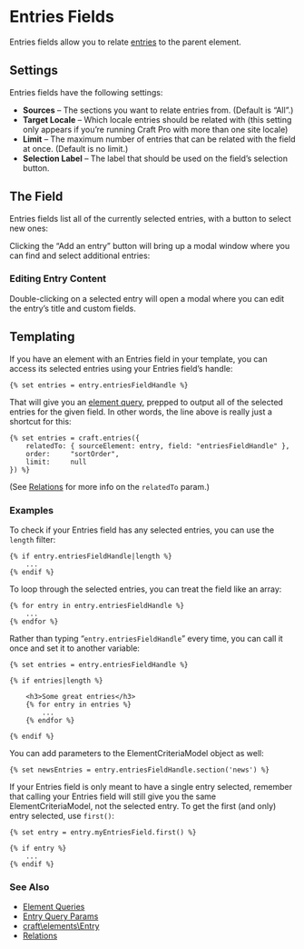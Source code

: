Entries Fields
==============

Entries fields allow you to relate [entries](sections-and-entries.md) to the parent element.

## Settings

Entries fields have the following settings:

* **Sources** – The sections you want to relate entries from. (Default is “All”.)
* **Target Locale** – Which locale entries should be related with (this setting only appears if you’re running Craft Pro with more than one site locale)
* **Limit** – The maximum number of entries that can be related with the field at once. (Default is no limit.)
* **Selection Label** – The label that should be used on the field’s selection button.


## The Field

Entries fields list all of the currently selected entries, with a button to select new ones:

Clicking the “Add an entry” button will bring up a modal window where you can find and select additional entries:

### Editing Entry Content

Double-clicking on a selected entry will open a modal where you can edit the entry’s title and custom fields.

## Templating

If you have an element with an Entries field in your template, you can access its selected entries using your Entries field’s handle:

```twig
{% set entries = entry.entriesFieldHandle %}
```

That will give you an [element query](element-queries.md), prepped to output all of the selected entries for the given field. In other words, the line above is really just a shortcut for this:

```twig
{% set entries = craft.entries({
    relatedTo: { sourceElement: entry, field: "entriesFieldHandle" },
    order:     "sortOrder",
    limit:     null
}) %}
```

(See [Relations](relations.md) for more info on the `relatedTo` param.)

### Examples

To check if your Entries field has any selected entries, you can use the `length` filter:

```twig
{% if entry.entriesFieldHandle|length %}
    ...
{% endif %}
```

To loop through the selected entries, you can treat the field like an array:

```twig
{% for entry in entry.entriesFieldHandle %}
    ...
{% endfor %}
```

Rather than typing “`entry.entriesFieldHandle`” every time, you can call it once and set it to another variable:

```twig
{% set entries = entry.entriesFieldHandle %}

{% if entries|length %}

    <h3>Some great entries</h3>
    {% for entry in entries %}
        ...
    {% endfor %}

{% endif %}
```

You can add parameters to the ElementCriteriaModel object as well:

```twig
{% set newsEntries = entry.entriesFieldHandle.section('news') %}
```

If your Entries field is only meant to have a single entry selected, remember that calling your Entries field will still give you the same ElementCriteriaModel, not the selected entry. To get the first (and only) entry selected, use `first()`:

```twig
{% set entry = entry.myEntriesField.first() %}

{% if entry %}
    ...
{% endif %}
```


### See Also

* [Element Queries](element-queries.md)
* [Entry Query Params](element-query-params/entry-query-params.md)
* [craft\elements\Entry](https://docs.craftcms.com/api/v3/craft-elements-entry.html)
* [Relations](relations.md)
